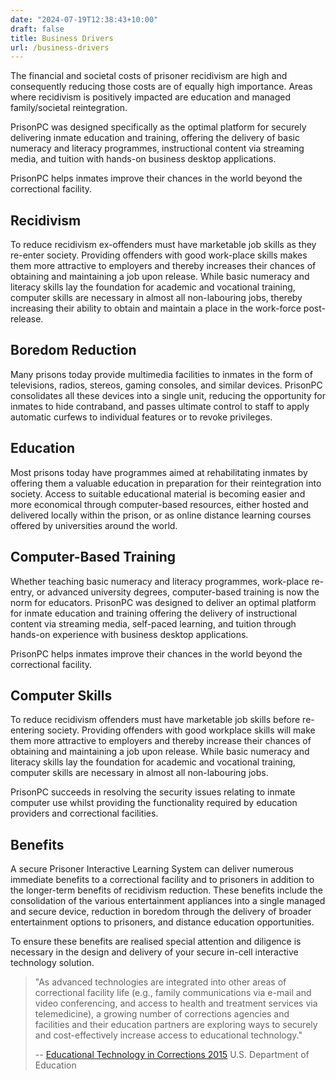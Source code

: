 ```yaml
---
date: "2024-07-19T12:38:43+10:00"
draft: false
title: Business Drivers
url: /business-drivers
---
```


The financial and societal costs of prisoner recidivism are high and consequently reducing those costs are of equally high importance. Areas where recidivism is positively impacted are education and managed family/societal reintegration.

PrisonPC was designed specifically as the optimal platform for securely delivering inmate education and training, offering the delivery of basic numeracy and literacy programmes, instructional content via streaming media, and tuition with hands-on business desktop applications.

PrisonPC helps inmates improve their chances in the world beyond the correctional facility.

## Recidivism

To reduce recidivism ex-offenders must have marketable job skills as they re-enter society. Providing offenders with good work-place skills makes them more attractive to employers and thereby increases their chances of obtaining and maintaining a job upon release. While basic numeracy and literacy skills lay the foundation for academic and vocational training, computer skills are necessary in almost all non-labouring jobs, thereby increasing their ability to obtain and maintain a place in the work-force post-release.

## Boredom Reduction

Many prisons today provide multimedia facilities to inmates in the form of televisions, radios, stereos, gaming consoles, and similar devices. PrisonPC consolidates all these devices into a single unit, reducing the opportunity for inmates to hide contraband, and passes ultimate control to staff to apply automatic curfews to individual features or to revoke privileges.

## Education

Most prisons today have programmes aimed at rehabilitating inmates by offering them a valuable education in preparation for their reintegration into society. Access to suitable educational material is becoming easier and more economical through computer-based resources, either hosted and delivered locally within the prison, or as online distance learning courses offered by universities around the world.

## Computer-Based Training

Whether teaching basic numeracy and literacy programmes, work-place re-entry, or advanced university degrees, computer-based training is now the norm for educators. PrisonPC was designed to deliver an optimal platform for inmate education and training offering the delivery of instructional content via streaming media, self-paced learning, and tuition through hands-on experience with business desktop applications.

PrisonPC helps inmates improve their chances in the world beyond the correctional facility.

## Computer Skills

To reduce recidivism offenders must have marketable job skills before re-entering society. Providing offenders with good workplace skills will make them more attractive to employers and thereby increase their chances of obtaining and maintaining a job upon release. While basic numeracy and literacy skills lay the foundation for academic and vocational training, computer skills are necessary in almost all non-labouring jobs.

PrisonPC succeeds in resolving the security issues relating to inmate computer use whilst providing the functionality required by education providers and correctional facilities.

## Benefits

A secure Prisoner Interactive Learning System can deliver numerous immediate benefits to a correctional facility and to prisoners in addition to the longer-term benefits of recidivism reduction. These benefits include the consolidation of the various entertainment appliances into a single managed and secure device, reduction in boredom through the delivery of broader entertainment options to prisoners, and distance education opportunities.

To ensure these benefits are realised special attention and diligence is necessary in the design and delivery of your secure in-cell interactive technology solution.

> "As advanced technologies are integrated into other areas of correctional facility life (e.g., family communications via e-mail and video conferencing, and access to health and treatment services via telemedicine), a growing number of corrections agencies and facilities and their education partners are exploring ways to securely and cost-effectively increase access to educational technology." 
>
> -- [Educational Technology in Corrections 2015](http://www2.ed.gov/about/offices/list/ovae/pi/AdultEd/policybriefedtech.pdf)
U.S. Department of Education
